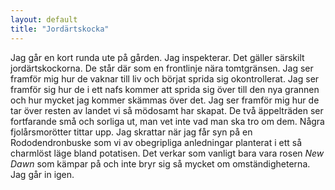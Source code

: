 ```yaml
---
layout: default
title: "Jordärtskocka"
---
```


Jag går en kort runda ute på gården. Jag inspekterar. Det gäller särskilt jordärtskockorna.  De står där som en frontlinje nära tomtgränsen. 
 Jag ser framför mig hur de vaknar till liv och börjat sprida sig okontrollerat. Jag ser framför sig hur de i ett nafs kommer att sprida sig över till den nya grannen och hur mycket jag kommer skämmas över det. Jag ser framför mig hur de tar över resten av landet vi så mödosamt har skapat.
 De två äppelträden ser fortfarande små och sorliga ut, man vet inte vad man ska tro om dem. Några fjolårsmorötter tittar upp. Jag skrattar när jag får syn på en Rododendronbuske som vi av obegripliga anledningar planterat i ett så charmlöst läge bland potatisen.
 Det verkar som vanligt bara vara rosen _New Dawn_ som kämpar på och inte bryr sig så mycket om omständigheterna.
 <span>Jag går in igen.</span> 
